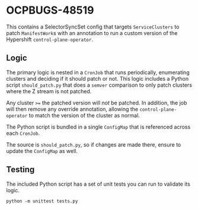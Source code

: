 # OCPBUGS-48519

This contains a SelectorSyncSet config that targets `ServiceClusters` to patch `ManifestWork`s with an annotation
to run a custom version of the Hypershift `control-plane-operator`.

## Logic

The primary logic is nested in a `CronJob` that runs periodically, enumerating clusters and deciding
if it should patch or not. This logic includes a Python script `should_patch.py` that does a `semver` comparison
to only patch clusters where the Z stream is not patched.

Any cluster `>=` the patched version will _not_ be patched. In addition, the job will then remove any override annotation,
allowing the `control-plane-operator` to match the version of the cluster as normal.

The Python script is bundled in a single `ConfigMap` that is referenced across each `CronJob`.

The source is `should_patch.py`, so if changes are made there, ensure to update the `ConfigMap` as well.

## Testing

The included Python script has a set of unit tests you can run to validate its logic.

``
python -m unittest tests.py
``
